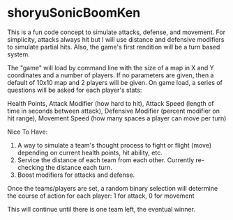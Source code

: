 # shoryuSonicBoomKen
This is a fun code concept to simulate attacks, defense, and movement. 
For simplicity, attacks always hit but I will use distance and defensive modifiers to simulate partial hits.
Also, the game's first rendition will be a turn based system. 
 
The "game" will load by command line with the size of a map in X and Y coordinates and a number of players. 
If no parameters are given, then a default of 10x10 map and 2 players will be given. 
On game load, a series of questions will be asked for each player's stats: 

Health Points, 
Attack Modifier (how hard to hit), 
Attack Speed (length of time in seconds between attack), 
Defensive Modifier (percent modifier on hit range), 
Movement Speed (how many spaces a player can move per turn)  

Nice To Have: 
1) A way to simulate a team's thought process to fight or flight (move) depending on current health points, hit ability, etc.
2) Service the distance of each team from each other. Currently re-checking the distance each turn.
3) Boost modifiers for attacks and defense.

Once the teams/players are set, a random binary selection will determine the course
of action for each player: 
1 for attack, 0 for movement

This will continue until there is one team left, the eventual winner.